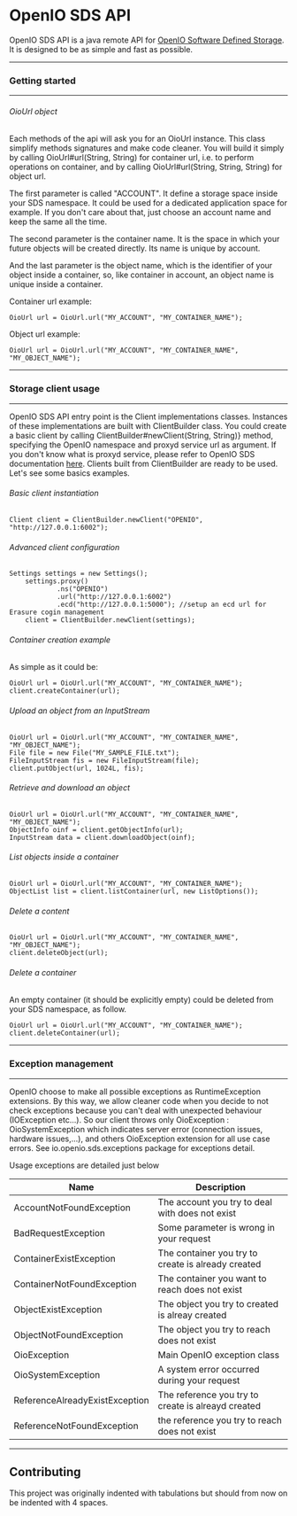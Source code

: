 OpenIO SDS API
==============

OpenIO SDS API is a java remote API for [OpenIO Software Defined Storage](https://github.com/open-io/oio-sds). It is designed
 to be as simple and fast as possible.

-------------
### Getting started
------------

###### OioUrl object

  Each methods of the api will ask you for an OioUrl instance. This class simplify methods signatures and make code cleaner.
  You will build it simply by calling OioUrl#url(String, String) for container url, i.e. to perform operations on container,
  and by calling OioUrl#url(String, String, String) for object url. 
  
  The first parameter is called "ACCOUNT". It define a storage space inside your SDS namespace. It could be used 
  for a dedicated application space for example. If you don't care about that, just choose an account name and keep the same all the time.
  
  The second parameter is the container name. It is the space in which your future objects will be created directly. 
  Its name is unique by account.
  
  And the last parameter is the object name, which is the identifier of your object inside a container, so, like container in account,
  an object name is unique inside a container.
  
  Container url example:
     
    OioUrl url = OioUrl.url("MY_ACCOUNT", "MY_CONTAINER_NAME");
    
  Object url example:
  
    OioUrl url = OioUrl.url("MY_ACCOUNT", "MY_CONTAINER_NAME", "MY_OBJECT_NAME");

------------
### Storage client usage
------------

  OpenIO SDS API entry point is the Client implementations classes. Instances of these implementations
  are built with ClientBuilder class. You could create a basic client by calling
  ClientBuilder#newClient(String, String)} method, specifying the OpenIO namespace and proxyd
  service url as argument. If you don't know what is proxyd service, please refer to OpenIO SDS documentation [here](https://github.com/open-io/oio-sds/wiki/OpenIO-SDS-Proxy).
  Clients built from ClientBuilder are ready to be used. Let's see some basics examples.

###### Basic client instantiation
   
    Client client = ClientBuilder.newClient("OPENIO", "http://127.0.0.1:6002");

###### Advanced client configuration

    Settings settings = new Settings();
        settings.proxy()
                .ns("OPENIO")
                .url("http://127.0.0.1:6002")
                .ecd("http://127.0.0.1:5000"); //setup an ecd url for Erasure cogin management
        client = ClientBuilder.newClient(settings);
    

###### Container creation example 

As simple as it could be:

    OioUrl url = OioUrl.url("MY_ACCOUNT", "MY_CONTAINER_NAME");
    client.createContainer(url);
    
###### Upload an object from an InputStream

    OioUrl url = OioUrl.url("MY_ACCOUNT", "MY_CONTAINER_NAME", "MY_OBJECT_NAME");
    File file = new File("MY_SAMPLE_FILE.txt");
    FileInputStream fis = new FileInputStream(file);
    client.putObject(url, 1024L, fis);

###### Retrieve and download an object

    OioUrl url = OioUrl.url("MY_ACCOUNT", "MY_CONTAINER_NAME", "MY_OBJECT_NAME");
    ObjectInfo oinf = client.getObjectInfo(url);
    InputStream data = client.downloadObject(oinf);
    
###### List objects inside a container

    OioUrl url = OioUrl.url("MY_ACCOUNT", "MY_CONTAINER_NAME");
    ObjectList list = client.listContainer(url, new ListOptions());
            
###### Delete a content

    OioUrl url = OioUrl.url("MY_ACCOUNT", "MY_CONTAINER_NAME", "MY_OBJECT_NAME");
    client.deleteObject(url);

###### Delete a container

An empty container (it should be explicitly empty) could be deleted from your SDS namespace, as follow.

    OioUrl url = OioUrl.url("MY_ACCOUNT", "MY_CONTAINER_NAME");
    client.deleteContainer(url);
    
------------
### Exception management
------------

OpenIO choose to make all possible exceptions as RuntimeException extensions. By this way, we allow cleaner code 
when you decide to not check exceptions because you can't deal with unexpected behaviour (IOException etc...).
So our client throws only OioException : OioSystemException which indicates server error (connection issues, hardware issues,...),
and others OioException extension for all use case errors. See io.openio.sds.exceptions package for exceptions detail.

Usage exceptions are detailed just below

| Name                              | Description                                        |
| --------------------------------- | -------------------------------------------------- |
| AccountNotFoundException          | The account you try to deal with does not exist    |
| BadRequestException               | Some parameter is wrong in your request            |
| ContainerExistException           | The container you try to create is already created |
| ContainerNotFoundException        | The container you want to reach does not exist     | 
| ObjectExistException              | The object you try to created is alreay created    |
| ObjectNotFoundException           | The object you try to reach does not exist         |
| OioException                      | Main OpenIO exception class                        |
| OioSystemException                | A system error occurred during your request        |
| ReferenceAlreadyExistException    | The reference you try to create is alreayd created |
| ReferenceNotFoundException        | the reference you try to reach does not exist      |


------------
Contributing
------------

This project was originally indented with tabulations but should from now on
be indented with 4 spaces.
